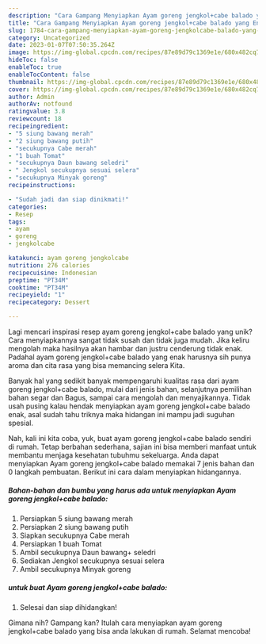 ```yaml
---
description: "Cara Gampang Menyiapkan Ayam goreng jengkol+cabe balado yang Enak"
title: "Cara Gampang Menyiapkan Ayam goreng jengkol+cabe balado yang Enak"
slug: 1784-cara-gampang-menyiapkan-ayam-goreng-jengkolcabe-balado-yang-enak
category: Uncategorized
date: 2023-01-07T07:50:35.264Z
image: https://img-global.cpcdn.com/recipes/87e89d79c1369e1e/680x482cq70/ayam-goreng-jengkolcabe-balado-foto-resep-utama.jpg
hideToc: false
enableToc: true
enableTocContent: false
thumbnail: https://img-global.cpcdn.com/recipes/87e89d79c1369e1e/680x482cq70/ayam-goreng-jengkolcabe-balado-foto-resep-utama.jpg
cover: https://img-global.cpcdn.com/recipes/87e89d79c1369e1e/680x482cq70/ayam-goreng-jengkolcabe-balado-foto-resep-utama.jpg
author: Admin
authorAv: notfound
ratingvalue: 3.8
reviewcount: 18
recipeingredient:
- "5 siung bawang merah"
- "2 siung bawang putih"
- "secukupnya Cabe merah"
- "1 buah Tomat"
- "secukupnya Daun bawang seledri"
- " Jengkol secukupnya sesuai selera"
- "secukupnya Minyak goreng"
recipeinstructions:

- "Sudah jadi dan siap dinikmati!"
categories:
- Resep
tags:
- ayam
- goreng
- jengkolcabe

katakunci: ayam goreng jengkolcabe 
nutrition: 276 calories
recipecuisine: Indonesian
preptime: "PT34M"
cooktime: "PT34M"
recipeyield: "1"
recipecategory: Dessert

---
```





Lagi mencari inspirasi resep ayam goreng jengkol+cabe balado yang unik? Cara menyiapkannya sangat tidak susah dan tidak juga mudah. Jika keliru mengolah maka hasilnya akan hambar dan justru cenderung tidak enak. Padahal ayam goreng jengkol+cabe balado yang enak harusnya sih punya aroma dan cita rasa yang bisa memancing selera Kita.





Banyak hal yang sedikit banyak mempengaruhi kualitas rasa dari ayam goreng jengkol+cabe balado, mulai dari jenis bahan, selanjutnya pemilihan bahan segar dan Bagus, sampai cara mengolah dan menyajikannya. Tidak usah pusing kalau hendak menyiapkan ayam goreng jengkol+cabe balado enak,      asal sudah tahu triknya maka hidangan ini mampu jadi suguhan spesial.





















Nah, kali ini kita coba, yuk, buat ayam goreng jengkol+cabe balado sendiri di rumah. Tetap berbahan sederhana, sajian ini bisa memberi manfaat untuk membantu menjaga kesehatan tubuhmu sekeluarga. Anda dapat menyiapkan Ayam goreng jengkol+cabe balado memakai 7 jenis bahan dan 0 langkah pembuatan. Berikut ini cara dalam menyiapkan hidangannya.

<!--inarticleads1-->

##### Bahan-bahan dan bumbu yang harus ada untuk menyiapkan Ayam goreng jengkol+cabe balado:

1. Persiapkan 5 siung bawang merah
1. Persiapkan 2 siung bawang putih
1. Siapkan secukupnya Cabe merah
1. Persiapkan 1 buah Tomat
1. Ambil secukupnya Daun bawang+ seledri
1. Sediakan  Jengkol secukupnya sesuai selera
1. Ambil secukupnya Minyak goreng




<!--inarticleads2-->

#####  untuk buat Ayam goreng jengkol+cabe balado:


1. Selesai dan siap dihidangkan!



Gimana nih? Gampang kan? Itulah cara menyiapkan ayam goreng jengkol+cabe balado yang bisa anda lakukan di rumah. Selamat mencoba!
